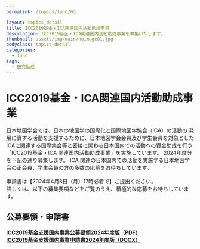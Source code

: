 ```yaml
---
permalink: /topics/fund/03

layout: topics_detail
title: ICC2019基金・ICA関連国内活動助成事業
description: ICC2019基金・ICA関連国内活動助成事業を募集いたします。
thumbnail: assets/img/main/noimage01.jpg
bodyclass: topics-detail
categories:
  - fund
tags:
  - 研究助成
---
```


# ICC2019基金・ICA関連国内活動助成事業

日本地図学会では、日本の地図学の国際化と国際地図学協会（ICA）の活動の 発展に資する活動を支援するために、日本地図学会会員及び学生会員を対象としたICAに関連する国際集会等と密接に関わる日本国内での活動への資金助成を行う「ICC2019基金・ICA 関連国内活動助成事業」を実施しています。 2024年度分を下記の通り募集します。 ICA 関連の日本国内での活動を実施する日本地図学会の正会員、学生会員の方の多数の応募をお待ちしています。<br/>
<br/>
申請書は【2024年4月8日（月）17時必着で】ご提出ください。<br/>
詳しくは、以下の募集要項などをご覧のうえ、積極的な応募をお待ちしています。<br/>

## 公募要領・申請書
**[ICC2019基金支援国内事業公募要領2024年度版（PDF）](../../docs/archive/file/fund/icc_fund-kokunai-additional2024.pdf)**<br>
**[ICC2019基金支援国内事業申請書2024年度版（DOCX）](../../docs/archive/file/fund/icc_fund-kokunai-form2024.docx)**<br>
